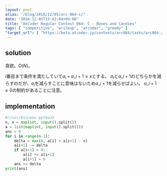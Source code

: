```yaml
---
layout: post
alias: "/blog/2016/12/05/arc-064-c/"
date: "2016-12-05T15:43:04+09:00"
title: "AtCoder Regular Contest 064: C - Boxes and Candies"
tags: [ "competitive", "writeup", "atcoder", "greedy" ]
"target_url": [ "https://beta.atcoder.jp/contests/arc064/tasks/arc064_a" ]
---
```


## solution

貪欲。$O(N)$。

$i$番目まで条件を満たしていて$a_i + a\_{i+1} \ge x$とする。
$a_i$と$a\_{i+1}$のどちらかを減らすのだが、$a_i$を減らすことに意味はないため$a\_{i+1}$を減らせばよい。
$a\_{i+1} \ge 0$の制約があることに注意。

## implementation

``` python
#!/usr/bin/env python3
n, x = map(int, input().split())
a = list(map(int, input().split()))
ans = 0
for i in range(n-1):
    delta = max(0, a[i] + a[i+1] - x)
    a[i+1] -= delta
    if a[i+1] < 0:
        a[i] += a[i+1]
        a[i+1] = 0
    ans += delta
print(ans)
```
